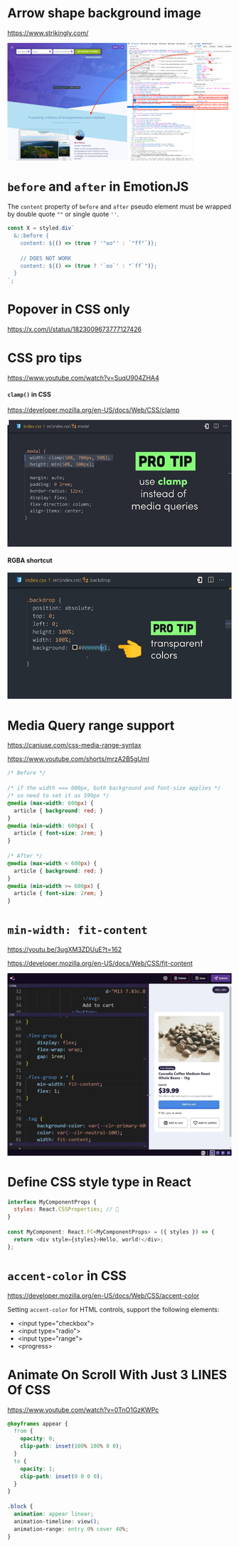 # Arrow shape background image

https://www.strikingly.com/

![](assets/arrow-shape-with-pseudo-element.png)

# `before` and `after` in EmotionJS

The `content` property of `before` and `after` pseudo element must be wrapped by double quote `""` or single quote `''`. 

```js
const X = styled.div`
  &::before {
    content: ${() => (true ? '"oo"' : `"ff"`)};

    // DOES NOT WORK
    content: ${() => (true ? '`oo`' : "`ff`")};
  }
`;
```

# Popover in CSS only

https://x.com/i/status/1823009673777127426



# CSS pro tips

https://www.youtube.com/watch?v=SuqU904ZHA4

#### `clamp()` in CSS

https://developer.mozilla.org/en-US/docs/Web/CSS/clamp

![](./assets/clamp-in-css.jpeg)

#### RGBA shortcut

![](./assets/RGBA-shortcut.jpeg)

# Media Query range support

https://caniuse.com/css-media-range-syntax

https://www.youtube.com/shorts/mrzA2B5gUmI

```css
/* Before */

/* if the width === 600px, both background and font-size applies */
/* so need to set it as 599px */
@media (max-width: 600px) {
  article { background: red; }
}
@media (min-width: 600px) {
  article { font-size: 2rem; }
}

/* After */
@media (max-width < 600px) {
  article { background: red; }
}
@media (min-width >= 600px) {
  article { font-size: 2rem; }
}
```

# `min-width: fit-content`

https://youtu.be/3ugXM3ZDUuE?t=162

https://developer.mozilla.org/en-US/docs/Web/CSS/fit-content

![](./assets/A%20flexbox%20trick%20to%20improve%20text%20wrapping.jpeg)

# Define CSS style type in React

```js
interface MyComponentProps {
  styles: React.CSSProperties; // 🚀
}

const MyComponent: React.FC<MyComponentProps> = ({ styles }) => {
  return <div style={styles}>Hello, world!</div>;
};
```

# `accent-color` in CSS

https://developer.mozilla.org/en-US/docs/Web/CSS/accent-color

Setting `accent-color` for HTML controls, support the following elements:

- \<input type="checkbox"\>
- \<input type="radio"\>
- \<input type="range"\>
- \<progress\>

# Animate On Scroll With Just 3 LINES Of CSS

https://www.youtube.com/watch?v=0TnO1GzKWPc

```css
@keyframes appear {
  from {
    opacity: 0;
    clip-path: inset(100% 100% 0 0);
  }
  to {
    opacity: 1;
    clip-path: inset(0 0 0 0);
  }
}

.block {
  animation: appear linear;
  animation-timeline: view();
  animation-range: entry 0% cover 40%;
}
```
